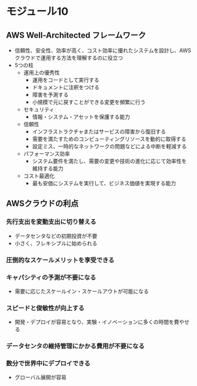 # モジュール10
## AWS Well-Architected フレームワーク
- 信頼性、安全性、効率が高く、コスト効率に優れたシステムを設計し、AWSクラウドで運用する方法を理解するのに役立つ
- 5つの柱
  - 運用上の優秀性
    - 運用をコードとして実行する
    - ドキュメントに注釈をつける
    - 障害を予測する
    - 小規模で元に戻すことができる変更を頻繁に行う
  - セキュリティ
    - 情報・システム・アセットを保護する能力
  - 信頼性
    - インフラストラクチャまたはサービスの障害から復旧する
    - 需要を満たすためのコンピューティングリソースを動的に取得する
    - 設定ミス、一時的なネットワークの問題などによる中断を軽減する
  - パフォーマンス効率
    - システム要件を満たし、需要の変更や技術の進化に応じて効率性を維持する能力
  - コスト最適化
    - 最も安価にシステムを実行して、ビジネス価値を実現する能力

## AWSクラウドの利点
### 先行支出を変動支出に切り替える
- データセンタなどの初期投資が不要
- 小さく、フレキシブルに始められる
### 圧倒的なスケールメリットを享受できる
### キャパシティの予測が不要になる
- 需要に応じたスケールイン・スケールアウトが可能になる
### スピードと俊敏性が向上する
- 開発・デプロイが容易となり、実験・イノベーションに多くの時間を費やせる
### データセンタの維持管理にかかる費用が不要になる
### 数分で世界中にデプロイできる
- グローバル展開が容易